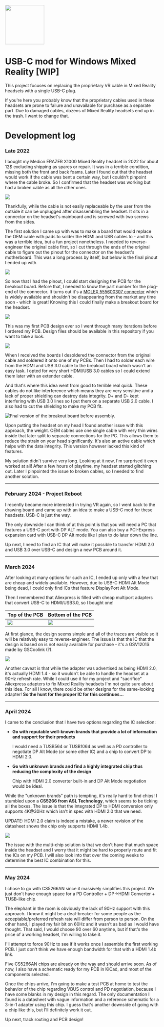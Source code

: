 <img src='img/logo.png' width=128>

# USB-C mod for Windows Mixed Reality [WIP]
This project focuses on replacing the proprietary VR cable in Mixed Reality headsets with a single USB-C plug.

If you're here you probably know that the proprietary cables used in these headsets are prone to failure and unavailable for purchase as a separate part.
Due to damaged cables, dozens of Mixed Reality headsets end up in the trash. I want to change that.

# Development log

### Late 2022

I bought my Medion ERAZER X1000 Mixed Reality headset in 2022 for about 12$ excluding shipping as spares or repair. It was in a terrible condition, missing both the front and back foams.
Later I found out that the headset would work if the cable was bent a certain way, but I couldn't pinpoint where the cable broke. So I confirmed that the headset was working but had a broken cable as all the other ones.

![](img/oemcable.jpg)

Thankfully, while the cable is not easily replaceable by the user from the outside it can be unplugged after disassembling the headset. It sits in a connector on the headset's mainboard and is screwed with two screws from the sides.

The first solution I came up with was to make a board that would replace the OEM cable with pads to solder the HDMI and USB cables to - and this was a terrible idea, but a fun project nonetheless.
I needed to reverse-engineer the original cable first, so I cut through the ends of the original cable to figure out the pinout for the connector on the headset's motherboard. This was a long process by itself, but below is the final pinout I ended up with.

![](img/connector-pinout.jpg)

So now that I had the pinout, I could start designing the PCB for the breakout board. Before that, I needed to know the part number for the plug-end of the connector.
It turns out it's a [MOLEX 555600307 connector](https://www.lcsc.com/product-detail/Mezzanine-Connectors-Board-to-Board_MOLEX-555600307_C505285.html) which is widely available and shouldn't be disappearing from the market any time soon - which is great!
Knowing this I could finally make a breakout board for the headset.

![](img/v1pcb.jpg)

This was my first PCB design ever so I went through many iterations before I ordered my PCB.
Design files should be available in this repository if you want to take a look.

![](img/v1pcb_assembly.jpg)

When I received the boards I desoldered the connector from the original cable and soldered it onto one of my PCBs.
Then I had to solder each wire from the HDMI and USB 3.0 cable to the breakout board which wasn't an easy task.
I opted for very short HDMI/USB 3.0 cables so I could extend them later with an extender cable.

And that's where this idea went from good to terrible real quick. These cables do not like interference which means they are very sensitive and a lack of proper shielding can destroy data integrity.
D+ and D- kept interfering with USB 3.0 lines so I put them on a separate USB 2.0 cable. I also had to cut the shielding to make my PCB fit.

![Fnal version of the breakout board before assembly.](img/v1.jpg)

Upon putting the headset on my head I found another issue with this approach, the weight. OEM cables use one single cable with very thin wires inside that later split to separate connections for the PC.
This allows them to reduce the strain on your head significantly.
It's also an active cable which helps with the data integrity. This version however lacked this kind of features.

My solution didn't survive very long. Looking at it now, I'm surprised it even worked at all!
After a few hours of playtime, my headset started glitching out.
Later I pinpointed the issue to broken cables, so I needed to find another solution.

---

### February 2024 - Project Reboot

I recently became more interested in trying VR again, so I went back to the drawing board and came up with an idea to make a USB-C mod for these headsets.
USB-C is just the way. 

The only downside I can think of at this point is that you will need a PC that features a USB-C port with DP ALT mode.
You can also buy a PCI-Express expansion card with USB-C DP Alt mode like I plan to do later down the line.

Up next, I need to find an IC that will make it possible to transfer HDMI 2.0 and USB 3.0 over USB-C and design a new PCB around it.

---

### March 2024

After looking at many options for such an IC, I ended up only with a few that are cheap and widely available.
However, due to USB-C HDMI Alt Mode being dead, I could only find ICs that feature DisplayPort Alt Mode.

Then I remembered that Aliexpress is filled with cheap multiport adapters that convert USB-C to HDMI/USB3.0, so I bought one!

| Top of the PCB | Bottom of the PCB |
| --- | --- |
| ![](img/adapterPCB_top.jpg) | ![](img/adapterPCB_bottom.jpg) |

At first glance, the design seems simple and all of the traces are visible so it will be relatively easy to reverse-engineer.
The issue is that the IC that the design is based on is not easily available for purchase - it's a GSV1201S made by GSCoolink (?).

![](img/GSV1201S-spec.png)

Another caveat is that while the adapter was advertised as being HDMI 2.0, it's actually HDMI 1.4 - so it wouldn't be able to handle the headset at a 90Hz refresh rate.
While I could use it for my project and "sacrifice" Aliexpress adapters to fix Mixed Reality headsets I'm not quite sure about this idea.
For all I know, there could be other designs for the same-looking adapter! **So the hunt for the proper IC for this continues...**

---

### April 2024

I came to the conclusion that I have two options regarding the IC selection:
- **Go with reputable well-known brands that provide a lot of information and support for their products**

  I would need a TUSB564 or TUSB1064 as well as a PD controller to negotiate DP Alt Mode (or some other IC) and a chip to convert DP to HDMI 2.0.
  
- **Go with unknown brands and find a highly integrated chip thus reducing the complexity of the design**

  Chip with HDMI 2.0 converter built-in and DP Alt Mode negotiation would be ideal.

While the "unknown brands" path is tempting, it's really hard to find chips! I stumbled upon a **CS5266 from ASL Technology**, which seems to be ticking all the boxes.
The issue is that the integrated DP to HDMI conversion only supports 4K@30Hz which isn't in spec with HDMI 2.0 that we need.

UPDATE:
HDMI 2.0 claim is indeed a mistake, a newer revision of the datasheet shows the chip only supports HDMI 1.4b.

![](img/cs5266-datasheet-title.png)

The issue with the multi-chip solution is that we don't have that much space inside the headset and I worry that it might be hard to properly route and fit the ICs on my PCB.
I will also look into that over the coming weeks to determine the best IC combination for this.

---

### May 2024

I chose to go with CS5266AN since it massively simplifies this project.
We just don't have enough space for a PD Controller + DP->HDMI Converter + TUSB-like chip.

The elephant in the room is obviously the lack of 90Hz support with this approach.
I know it might be a deal-breaker for some people as the acceptable/preferred refresh rate will differ from person to person.
On the other hand, I played my fair bit on 60Hz and it wasn't as bad as I would have thought.
That said, I would choose 90 over 60 anytime, but if that's the price of a working headset, I'm willing to take it.

I'll attempt to force 90Hz to see if it works once I assemble the first working PCB.
I just don't think we have enough bandwidth for that with a HDMI 1.4b link.

Five CS5266AN chips are already on the way and should arrive soon.
As of now, I also have a schematic ready for my PCB in KiCad, and most of the components selected.

Once the chips arrive, I'm going to make a test PCB at home to test the behavior of the chip regarding VBUS control and PD negotiation, because I have some blanks in my design in this regard.
The only documentation I found is a datasheet with vague information and a reference schematic for a 3-in-1 adapter using this chip.
I guess that's another downside of going with a chip like this, but I'll definitely work it out.

Up next, track routing and PCB design!
